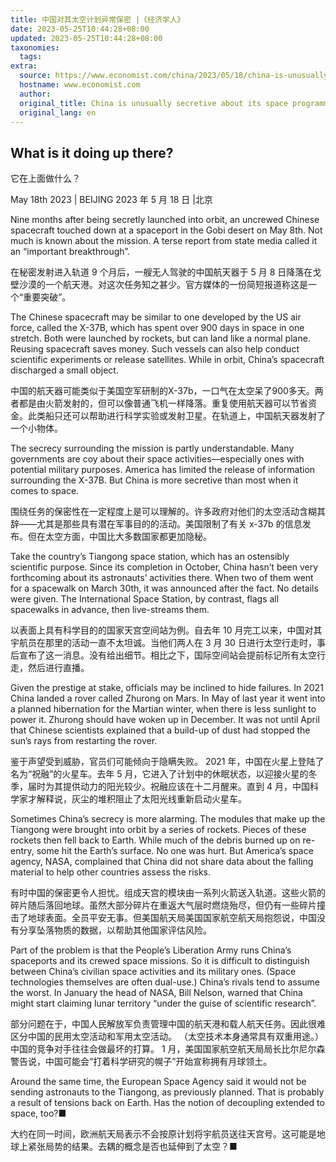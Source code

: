 ```yaml
---
title: 中国对其太空计划异常保密 |《经济学人》
date: 2023-05-25T10:44:28+08:00
updated: 2023-05-25T10:44:28+08:00
taxonomies:
  tags: 
extra:
  source: https://www.economist.com/china/2023/05/18/china-is-unusually-secretive-about-its-space-programme
  hostname: www.economist.com
  author: 
  original_title: China is unusually secretive about its space programme
  original_lang: en
---
```


## What is it doing up there?  
它在上面做什么？

May 18th 2023 | BEIJING 2023 年 5 月 18 日 |北京

Nine months after being secretly launched into orbit, an uncrewed Chinese spacecraft touched down at a spaceport in the Gobi desert on May 8th. Not much is known about the mission. A terse report from state media called it an “important breakthrough”.

在秘密发射进入轨道 9 个月后，一艘无人驾驶的中国航天器于 5 月 8 日降落在戈壁沙漠的一个航天港。对这次任务知之甚少。官方媒体的一份简短报道称这是一个“重要突破”。

The Chinese spacecraft may be similar to one developed by the US air force, called the X\-37B, which has spent over 900 days in space in one stretch. Both were launched by rockets, but can land like a normal plane. Reusing spacecraft saves money. Such vessels can also help conduct scientific experiments or release satellites. While in orbit, China’s spacecraft discharged a small object.

中国的航天器可能类似于美国空军研制的X-37b，一口气在太空呆了900多天。两者都是由火箭发射的，但可以像普通飞机一样降落。重复使用航天器可以节省资金。此类船只还可以帮助进行科学实验或发射卫星。在轨道上，中国航天器发射了一个小物体。

The secrecy surrounding the mission is partly understandable. Many governments are coy about their space activities—especially ones with potential military purposes. America has limited the release of information surrounding the X\-37B. But China is more secretive than most when it comes to space.

围绕任务的保密性在一定程度上是可以理解的。许多政府对他们的太空活动含糊其辞——尤其是那些具有潜在军事目的的活动。美国限制了有关 x-37b 的信息发布。但在太空方面，中国比大多数国家都更加隐秘。

Take the country’s Tiangong space station, which has an ostensibly scientific purpose. Since its completion in October, China hasn’t been very forthcoming about its astronauts’ activities there. When two of them went for a spacewalk on March 30th, it was announced after the fact. No details were given. The International Space Station, by contrast, flags all spacewalks in advance, then live-streams them.

以表面上具有科学目的的国家天宫空间站为例。自去年 10 月完工以来，中国对其宇航员在那里的活动一直不太坦诚。当他们两人在 3 月 30 日进行太空行走时，事后宣布了这一消息。没有给出细节。相比之下，国际空间站会提前标记所有太空行走，然后进行直播。

Given the prestige at stake, officials may be inclined to hide failures. In 2021 China landed a rover called Zhurong on Mars. In May of last year it went into a planned hibernation for the Martian winter, when there is less sunlight to power it. Zhurong should have woken up in December. It was not until April that Chinese scientists explained that a build-up of dust had stopped the sun’s rays from restarting the rover.

鉴于声望受到威胁，官员们可能倾向于隐瞒失败。 2021 年，中国在火星上登陆了名为“祝融”的火星车。去年 5 月，它进入了计划中的休眠状态，以迎接火星的冬季，届时为其提供动力的阳光较少。祝融应该在十二月醒来。直到 4 月，中国科学家才解释说，灰尘的堆积阻止了太阳光线重新启动火星车。

Sometimes China’s secrecy is more alarming. The modules that make up the Tiangong were brought into orbit by a series of rockets. Pieces of these rockets then fell back to Earth. While much of the debris burned up on re-entry, some hit the Earth’s surface. No one was hurt. But America’s space agency, NASA, complained that China did not share data about the falling material to help other countries assess the risks.

有时中国的保密更令人担忧。组成天宫的模块由一系列火箭送入轨道。这些火箭的碎片随后落回地球。虽然大部分碎片在重返大气层时燃烧殆尽，但仍有一些碎片撞击了地球表面。全员平安无事。但美国航天局美国国家航空航天局抱怨说，中国没有分享坠落物质的数据，以帮助其他国家评估风险。

Part of the problem is that the People’s Liberation Army runs China’s spaceports and its crewed space missions. So it is difficult to distinguish between China’s civilian space activities and its military ones. (Space technologies themselves are often dual-use.) China’s rivals tend to assume the worst. In January the head of NASA, Bill Nelson, warned that China might start claiming lunar territory “under the guise of scientific research”.

部分问题在于，中国人民解放军负责管理中国的航天港和载人航天任务。因此很难区分中国的民用太空活动和军用太空活动。 （太空技术本身通常具有双重用途。）中国的竞争对手往往会做最坏的打算。 1 月，美国国家航空航天局局长比尔尼尔森警告说，中国可能会“打着科学研究的幌子”开始宣称拥有月球领土。

Around the same time, the European Space Agency said it would not be sending astronauts to the Tiangong, as previously planned. That is probably a result of tensions back on Earth. Has the notion of decoupling extended to space, too?■

大约在同一时间，欧洲航天局表示不会按原计划将宇航员送往天宫号。这可能是地球上紧张局势的结果。去耦的概念是否也延伸到了太空？■
